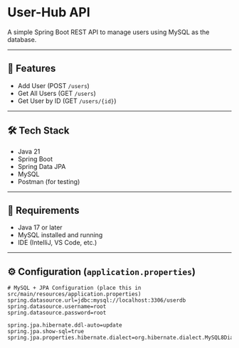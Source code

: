 # User-Hub API

A simple Spring Boot REST API to manage users using MySQL as the database.

---

## 🚀 Features

- Add User (POST `/users`)
- Get All Users (GET `/users`)
- Get User by ID (GET `/users/{id}`)

---

## 🛠 Tech Stack

- Java 21
- Spring Boot
- Spring Data JPA
- MySQL
- Postman (for testing)

---

## 🧾 Requirements

- Java 17 or later
- MySQL installed and running
- IDE (IntelliJ, VS Code, etc.)

---

## ⚙️ Configuration (`application.properties`)

```properties
# MySQL + JPA Configuration (place this in src/main/resources/application.properties)
spring.datasource.url=jdbc:mysql://localhost:3306/userdb
spring.datasource.username=root
spring.datasource.password=root

spring.jpa.hibernate.ddl-auto=update
spring.jpa.show-sql=true
spring.jpa.properties.hibernate.dialect=org.hibernate.dialect.MySQL8Dialect
